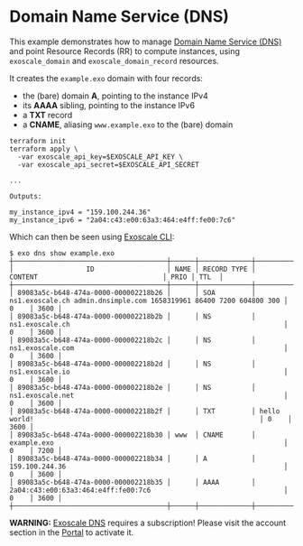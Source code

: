 # Domain Name Service (DNS)

This example demonstrates how to manage
[Domain Name Service (DNS)](https://community.exoscale.com/documentation/dns/)
and point Resource Records (RR) to compute instances, using `exoscale_domain` and
`exoscale_domain_record` resources.

It creates the `example.exo` domain with four records:
- the (bare) domain **A**, pointing to the instance IPv4
- its **AAAA** sibling, pointing to the instance IPv6
- a **TXT** record
- a **CNAME**, aliasing `www.example.exo` to the (bare) domain

```console
terraform init
terraform apply \
  -var exoscale_api_key=$EXOSCALE_API_KEY \
  -var exoscale_api_secret=$EXOSCALE_API_SECRET

...

Outputs:

my_instance_ipv4 = "159.100.244.36"
my_instance_ipv6 = "2a04:c43:e00:63a3:464:e4ff:fe00:7c6"
```

Which can then be seen using [Exoscale CLI](https://github.com/exoscale/cli/):

```console
$ exo dns show example.exo
┼──────────────────────────────────────┼──────┼─────────────┼─────────────────────────────────────────────────────────────────────┼──────┼──────┼
│                  ID                  │ NAME │ RECORD TYPE │                               CONTENT                               │ PRIO │ TTL  │
┼──────────────────────────────────────┼──────┼─────────────┼─────────────────────────────────────────────────────────────────────┼──────┼──────┼
│ 89083a5c-b648-474a-0000-000002218b26 │      │ SOA         │ ns1.exoscale.ch admin.dnsimple.com 1658319961 86400 7200 604800 300 │ 0    │ 3600 │
│ 89083a5c-b648-474a-0000-000002218b2b │      │ NS          │ ns1.exoscale.ch                                                     │ 0    │ 3600 │
│ 89083a5c-b648-474a-0000-000002218b2c │      │ NS          │ ns1.exoscale.com                                                    │ 0    │ 3600 │
│ 89083a5c-b648-474a-0000-000002218b2d │      │ NS          │ ns1.exoscale.io                                                     │ 0    │ 3600 │
│ 89083a5c-b648-474a-0000-000002218b2e │      │ NS          │ ns1.exoscale.net                                                    │ 0    │ 3600 │
│ 89083a5c-b648-474a-0000-000002218b2f │      │ TXT         │ hello world!                                                        │ 0    │ 3600 │
│ 89083a5c-b648-474a-0000-000002218b30 │ www  │ CNAME       │ example.exo                                                         │ 0    │ 7200 │
│ 89083a5c-b648-474a-0000-000002218b34 │      │ A           │ 159.100.244.36                                                      │ 0    │ 3600 │
│ 89083a5c-b648-474a-0000-000002218b35 │      │ AAAA        │ 2a04:c43:e00:63a3:464:e4ff:fe00:7c6                                 │ 0    │ 3600 │
┼──────────────────────────────────────┼──────┼─────────────┼─────────────────────────────────────────────────────────────────────┼──────┼──────┼
```

**WARNING:** [Exoscale DNS](https://www.exoscale.com/dns/) requires a subscription!
Please visit the account section in the [Portal](https://portal.exoscale.com/) to activate it.
